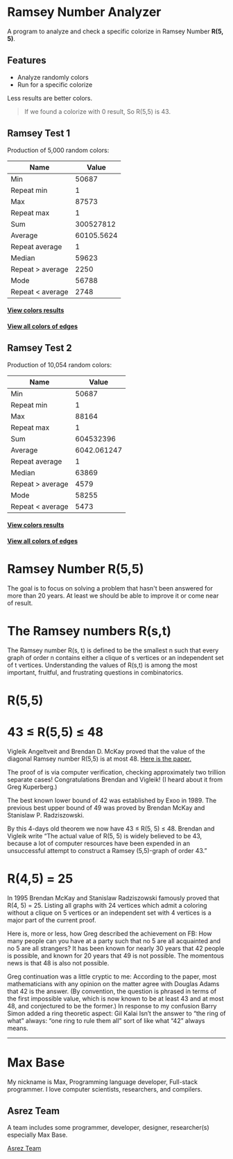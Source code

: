 # Ramsey Number Analyzer

A program to analyze and check a specific colorize in Ramsey Number **R(5, 5)**.

## Features

- Analyze randomly colors
- Run for a specific colorize

Less results are better colors.

> If we found a colorize with 0 result, So R(5,5) is 43.

## Ramsey Test 1

Production of 5,000 random colors:

| Name  | Value |
| ----- | ---- | 
| Min |	50687 |
| Repeat min |	1 |
| Max |	87573 |
| Repeat max | 	1 |
| Sum | 	300527812 |
| Average |	60105.5624 |
| Repeat average |	1 |
| Median | 	59623 |
| Repeat > average |	2250 |
| Mode |	56788 |
| Repeat < average	| 2748 |

#### [View colors results](1/graph-rank-result.txt)
#### [View all colors of edges](1/graph-result.txt)

## Ramsey Test 2

Production of 10,054 random colors:

| Name  | Value |
| ----- | ---- | 
| Min |	50687 |
| Repeat min |	1 |
| Max |	88164 |
| Repeat max | 	1 |
| Sum | 	604532396 |
| Average |	6042.061247 |
| Repeat average |	1 |
| Median | 	63869 |
| Repeat > average |	4579 |
| Mode |	58255 |
| Repeat < average	| 5473 |

#### [View colors results](2/graph-rank-result.txt)
#### [View all colors of edges](2/graph-result.txt)


# Ramsey Number R(5,5)

The goal is to focus on solving a problem that hasn't been answered for more than 20 years.
At least we should be able to improve it or come near of result.

# The Ramsey numbers R(s,t)

The Ramsey number R(s, t) is defined to be the smallest n such that every graph of order n contains either a clique of s vertices or an independent set of t vertices. Understanding the values of R(s,t) is among the most important, fruitful, and frustrating questions in combinatorics.

# R(5,5)

# 43 ≤ R(5,5) ≤ 48

Vigleik Angeltveit and  Brendan D. McKay proved that the value of the diagonal Ramsey number R(5,5) is at most 48. [Here is the paper.](https://arxiv.org/abs/1703.08768)

The proof of  is via computer verification, checking approximately two trillion separate cases! Congratulations Brendan and Vigleik! (I heard about it from Greg Kuperberg.)

The best known lower bound of 42 was established  by Exoo in 1989.  The previous best upper bound of 49 was proved by Brendan McKay and Stanislaw P. Radziszowski.

By this 4-days old theorem we now have 43 ≤ R(5, 5) ≤ 48. Brendan and Vigleik write “The actual value of R(5, 5) is widely believed to be 43, because a lot of computer resources have been expended in an unsuccessful attempt to construct a Ramsey (5,5)-graph of order 43.” 

# R(4,5) = 25

In 1995 Brendan McKay and Stanislaw Radziszowski famously proved that R(4, 5) = 25. Listing all graphs with 24 vertices which admit a coloring without a clique on 5 vertices or an independent set with 4 vertices is a major part of the current proof.

Here is, more or less,  how Greg described the achievement on FB: How many people can you have at a party such that no 5 are all acquainted and no 5 are all strangers? It has been known for nearly 30 years that 42 people is possible, and known for 20 years that 49 is not possible. The momentous news  is that 48 is also not possible.

Greg continuation was a little cryptic to me: According to the paper, most mathematicians with any opinion on the matter agree with Douglas Adams that 42 is the answer. (By convention, the question is phrased in terms of the first impossible value, which is now known to be at least 43 and at most 48, and conjectured to be the former.) In response to my confusion Barry Simon added a ring theoretic aspect:  Gil Kalai Isn’t the answer to “the ring of what” always: “one ring to rule them all” sort of like what “42” always means. 

---------

# Max Base

My nickname is Max, Programming language developer, Full-stack programmer. I love computer scientists, researchers, and compilers.

## Asrez Team

A team includes some programmer, developer, designer, researcher(s) especially Max Base.

[Asrez Team](https://www.asrez.com/)
